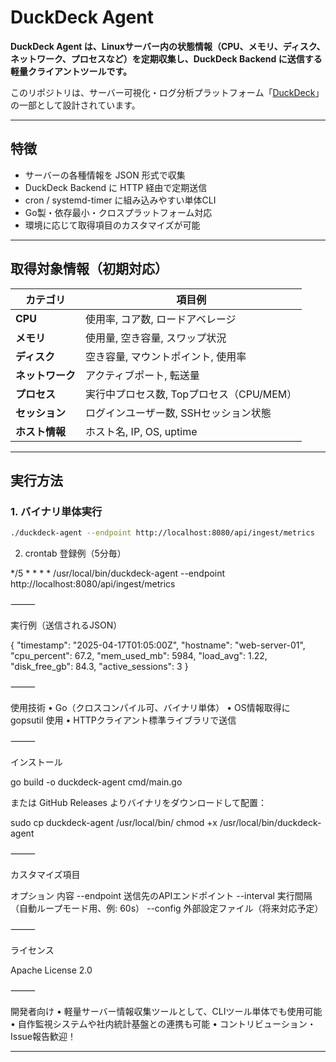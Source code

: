 # DuckDeck Agent

**DuckDeck Agent は、Linuxサーバー内の状態情報（CPU、メモリ、ディスク、ネットワーク、プロセスなど）を定期収集し、DuckDeck Backend に送信する軽量クライアントツールです。**

このリポジトリは、サーバー可視化・ログ分析プラットフォーム「[DuckDeck](https://github.com/sakurafactory-oss/duckdeck-backend)」の一部として設計されています。

---

## 特徴

- サーバーの各種情報を JSON 形式で収集
- DuckDeck Backend に HTTP 経由で定期送信
- cron / systemd-timer に組み込みやすい単体CLI
- Go製・依存最小・クロスプラットフォーム対応
- 環境に応じて取得項目のカスタマイズが可能

---

## 取得対象情報（初期対応）

| カテゴリ       | 項目例 |
|----------------|--------|
| **CPU**        | 使用率, コア数, ロードアベレージ |
| **メモリ**     | 使用量, 空き容量, スワップ状況 |
| **ディスク**   | 空き容量, マウントポイント, 使用率 |
| **ネットワーク** | アクティブポート, 転送量 |
| **プロセス**   | 実行中プロセス数, Topプロセス（CPU/MEM） |
| **セッション** | ログインユーザー数, SSHセッション状態 |
| **ホスト情報** | ホスト名, IP, OS, uptime |

---

## 実行方法

### 1. バイナリ単体実行

```bash
./duckdeck-agent --endpoint http://localhost:8080/api/ingest/metrics
```

2. crontab 登録例（5分毎）

*/5 * * * * /usr/local/bin/duckdeck-agent --endpoint http://localhost:8080/api/ingest/metrics



⸻

実行例（送信されるJSON）

{
  "timestamp": "2025-04-17T01:05:00Z",
  "hostname": "web-server-01",
  "cpu_percent": 67.2,
  "mem_used_mb": 5984,
  "load_avg": 1.22,
  "disk_free_gb": 84.3,
  "active_sessions": 3
}



⸻

使用技術
	•	Go（クロスコンパイル可、バイナリ単体）
	•	OS情報取得に gopsutil 使用
	•	HTTPクライアント標準ライブラリで送信

⸻

インストール

go build -o duckdeck-agent cmd/main.go

または GitHub Releases よりバイナリをダウンロードして配置：

sudo cp duckdeck-agent /usr/local/bin/
chmod +x /usr/local/bin/duckdeck-agent



⸻

カスタマイズ項目

オプション	内容
--endpoint	送信先のAPIエンドポイント
--interval	実行間隔（自動ループモード用、例: 60s）
--config	外部設定ファイル（将来対応予定）



⸻

ライセンス

Apache License 2.0

⸻

開発者向け
	•	軽量サーバー情報収集ツールとして、CLIツール単体でも使用可能
	•	自作監視システムや社内統計基盤との連携も可能
	•	コントリビューション・Issue報告歓迎！

---
